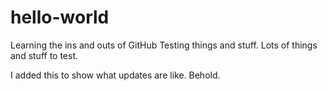 # hello-world
Learning the ins and outs of GitHub
Testing things and stuff. Lots of things and stuff to test.

I added this to show what updates are like. Behold.
